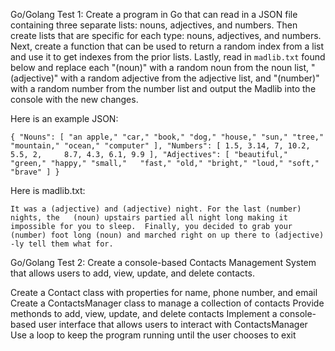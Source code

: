 Go/Golang Test 1:
Create a program in Go that can read in a JSON file containing three separate lists: nouns, adjectives, and numbers. Then create lists that are specific for each type: nouns, adjectives, and numbers. Next, create a function that can be used to return a random index from a list and use it to get indexes from the prior lists. Lastly, read in `madlib.txt` found below and replace each "(noun)" with a random noun from the noun list, "(adjective)" with a random adjective from the adjective list, and "(number)" with a random number from the number list and output the Madlib into the console with the new changes.



Here is an example JSON: 

	{ "Nouns": [ "an apple," "car," "book," "dog," "house," "sun," "tree," 	"mountain," "ocean," "computer" ], "Numbers": [ 1.5, 3.14, 7, 10.2, 5.5, 2, 	8.7, 4.3, 6.1, 9.9 ], "Adjectives": [ "beautiful," "green," "happy," "small," 	"fast," "old," "bright," "loud," "soft," "brave" ] } 

 

Here is madlib.txt: 

	It was a (adjective) and (adjective) night. For the last (number) nights, the 	(noun) upstairs partied all night long making it impossible for you to sleep.  Finally, you decided to grab your (number) foot long (noun) and marched right on up there to (adjective) -ly tell them what for. 



Go/Golang Test 2:
Create a console-based Contacts Management System that allows users to add, view, update, and delete contacts.

Create a Contact class with properties for name, phone number, and email
Create a ContactsManager class to manage a collection of contacts
Provide methonds to add, view, update, and delete contacts
Implement a console-based user interface that allows users to interact with ContactsManager
Use a loop to keep the program running until the user chooses to exit